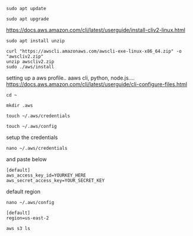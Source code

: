 
```
sudo apt update

sudo apt upgrade
```

https://docs.aws.amazon.com/cli/latest/userguide/install-cliv2-linux.html

```
sudo apt install unzip
```

```
curl "https://awscli.amazonaws.com/awscli-exe-linux-x86_64.zip" -o "awscliv2.zip"
unzip awscliv2.zip
sudo ./aws/install
```

setting up a aws profile.. aaws cli, python, node.js....
https://docs.aws.amazon.com/cli/latest/userguide/cli-configure-files.html


```
cd ~

mkdir .aws

touch ~/.aws/credentials

touch ~/.aws/config
```

setup the credentials

```
nano ~/.aws/credentials
```

and paste below

```
[default]
aws_access_key_id=YOURKEY_HERE
aws_secret_access_key=YOUR_SECRET_KEY
```

default region

```
nano ~/.aws/config
```

```
[default]
region=us-east-2
```


```
aws s3 ls
```
